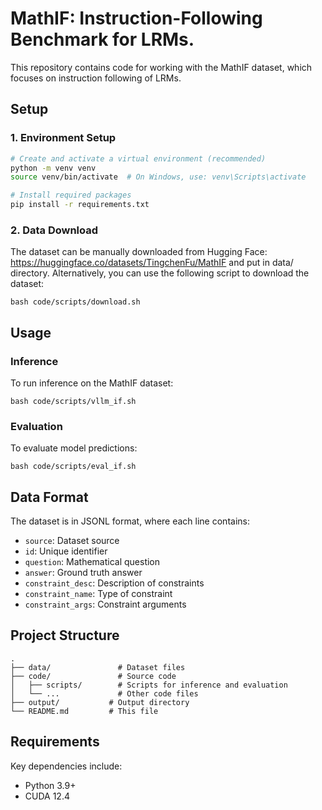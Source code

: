# MathIF:  Instruction-Following Benchmark for LRMs.

This repository contains code for working with the MathIF dataset, which focuses on instruction following of LRMs.

## Setup

### 1. Environment Setup

```bash
# Create and activate a virtual environment (recommended)
python -m venv venv
source venv/bin/activate  # On Windows, use: venv\Scripts\activate

# Install required packages
pip install -r requirements.txt
```

### 2. Data Download

The dataset can be manually downloaded from Hugging Face: https://huggingface.co/datasets/TingchenFu/MathIF and put in data/ directory. Alternatively, you can use the following script to download the dataset: 

```
bash code/scripts/download.sh
```


## Usage

### Inference

To run inference on the MathIF dataset:

```
bash code/scripts/vllm_if.sh
```

### Evaluation

To evaluate model predictions:

```
bash code/scripts/eval_if.sh
```

## Data Format

The dataset is in JSONL format, where each line contains:
- `source`: Dataset source
- `id`: Unique identifier
- `question`: Mathematical question
- `answer`: Ground truth answer
- `constraint_desc`: Description of constraints
- `constraint_name`: Type of constraint
- `constraint_args`: Constraint arguments

## Project Structure

```
.
├── data/               # Dataset files
├── code/               # Source code
│   ├── scripts/        # Scripts for inference and evaluation
│   └── ...             # Other code files
├── output/           # Output directory
└── README.md         # This file
```

## Requirements

Key dependencies include:
- Python 3.9+
- CUDA 12.4
